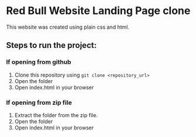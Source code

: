 # Red Bull Website Landing Page clone

This website was created using plain css and html.

## Steps to run the project:

### If opening from github

1. Clone this repository using `git clone <repository_url>`
2. Open the folder
3. Open index.html in your browser

### If opening from zip file
1. Extract the folder from the zip file.
2. Open the folder
3. Open index.html in your browser